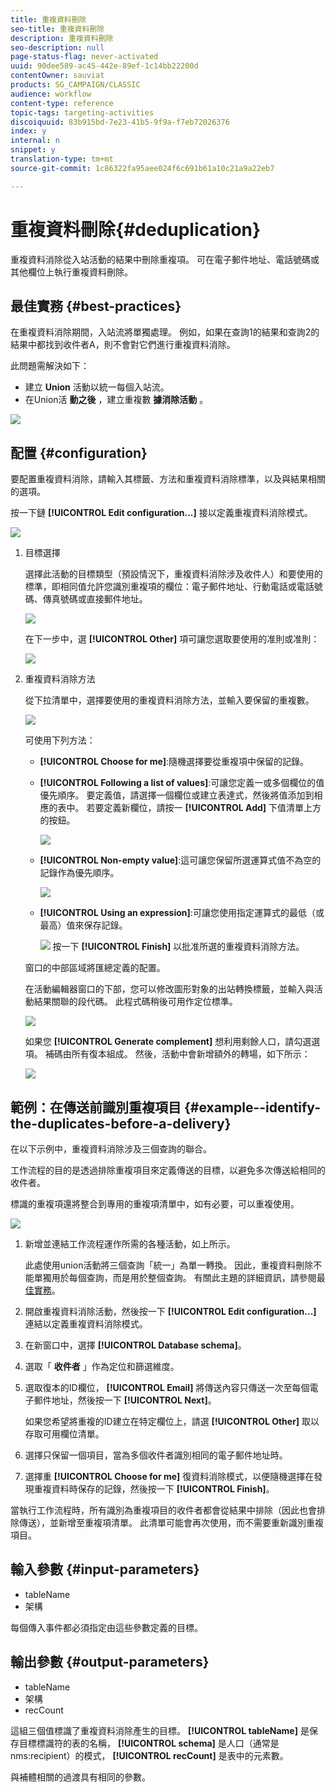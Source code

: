 ```yaml
---
title: 重複資料刪除
seo-title: 重複資料刪除
description: 重複資料刪除
seo-description: null
page-status-flag: never-activated
uuid: 90dee589-ac45-442e-89ef-1c14bb22200d
contentOwner: sauviat
products: SG_CAMPAIGN/CLASSIC
audience: workflow
content-type: reference
topic-tags: targeting-activities
discoiquuid: 83b915bd-7e23-41b5-9f9a-f7eb72026376
index: y
internal: n
snippet: y
translation-type: tm+mt
source-git-commit: 1c86322fa95aee024f6c691b61a10c21a9a22eb7

---
```



# 重複資料刪除{#deduplication}

重複資料消除從入站活動的結果中刪除重複項。 可在電子郵件地址、電話號碼或其他欄位上執行重複資料刪除。

## 最佳實務 {#best-practices}

在重複資料消除期間，入站流將單獨處理。 例如，如果在查詢1的結果和查詢2的結果中都找到收件者A，則不會對它們進行重複資料消除。

此問題需解決如下：

* 建立 **Union** 活動以統一每個入站流。
* 在Union活 **動之後** ，建立重複數 **據消除活動** 。

![](assets/dedup_bonnepratique.png)

## 配置 {#configuration}

要配置重複資料消除，請輸入其標籤、方法和重複資料消除標準，以及與結果相關的選項。

按一下鏈 **[!UICONTROL Edit configuration...]** 接以定義重複資料消除模式。

![](assets/s_user_segmentation_dedup_param.png)

1. 目標選擇

   選擇此活動的目標類型（預設情況下，重複資料消除涉及收件人）和要使用的標準，即相同值允許您識別重複項的欄位：電子郵件地址、行動電話或電話號碼、傳真號碼或直接郵件地址。

   ![](assets/s_user_segmentation_dedup_param2.png)

   在下一步中，選 **[!UICONTROL Other]** 項可讓您選取要使用的准則或准則：

   ![](assets/s_user_segmentation_dedup_param3.png)

1. 重複資料消除方法

   從下拉清單中，選擇要使用的重複資料消除方法，並輸入要保留的重複數。

   ![](assets/s_user_segmentation_dedup_param4.png)

   可使用下列方法：

   * **[!UICONTROL Choose for me]**:隨機選擇要從重複項中保留的記錄。
   * **[!UICONTROL Following a list of values]**:可讓您定義一或多個欄位的值優先順序。 要定義值，請選擇一個欄位或建立表達式，然後將值添加到相應的表中。 若要定義新欄位，請按一 **[!UICONTROL Add]** 下值清單上方的按鈕。

      ![](assets/s_user_segmentation_dedup_param5.png)

   * **[!UICONTROL Non-empty value]**:這可讓您保留所選運算式值不為空的記錄作為優先順序。

      ![](assets/s_user_segmentation_dedup_param6.png)

   * **[!UICONTROL Using an expression]**:可讓您使用指定運算式的最低（或最高）值來保存記錄。

      ![](assets/s_user_segmentation_dedup_param7.png)
   按一下 **[!UICONTROL Finish]** 以批准所選的重複資料消除方法。

   窗口的中部區域將匯總定義的配置。

   在活動編輯器窗口的下部，您可以修改圖形對象的出站轉換標籤，並輸入與活動結果關聯的段代碼。 此程式碼稍後可用作定位標準。

   ![](assets/s_user_segmentation_dedup_param8.png)

   如果您 **[!UICONTROL Generate complement]** 想利用剩餘人口，請勾選選項。 補碼由所有復本組成。 然後，活動中會新增額外的轉場，如下所示：

   ![](assets/s_user_segmentation_dedup_param9.png)

## 範例：在傳送前識別重複項目 {#example--identify-the-duplicates-before-a-delivery}

在以下示例中，重複資料消除涉及三個查詢的聯合。

工作流程的目的是透過排除重複項目來定義傳送的目標，以避免多次傳送給相同的收件者。

標識的重複項還將整合到專用的重複項清單中，如有必要，可以重複使用。

![](assets/deduplication_example.png)

1. 新增並連結工作流程運作所需的各種活動，如上所示。

   此處使用union活動將三個查詢「統一」為單一轉換。 因此，重複資料刪除不能單獨用於每個查詢，而是用於整個查詢。 有關此主題的詳細資訊，請參閱最 [佳實務](#best-practices)。

1. 開啟重複資料消除活動，然後按一下 **[!UICONTROL Edit configuration...]** 連結以定義重複資料消除模式。
1. 在新窗口中，選擇 **[!UICONTROL Database schema]**。
1. 選取「 **收件者** 」作為定位和篩選維度。
1. 選取復本的ID欄位， **[!UICONTROL Email]** 將傳送內容只傳送一次至每個電子郵件地址，然後按一下 **[!UICONTROL Next]**。

   如果您希望將重複的ID建立在特定欄位上，請選 **[!UICONTROL Other]** 取以存取可用欄位清單。

1. 選擇只保留一個項目，當為多個收件者識別相同的電子郵件地址時。
1. 選擇重 **[!UICONTROL Choose for me]** 復資料消除模式，以便隨機選擇在發現重複資料時保存的記錄，然後按一下 **[!UICONTROL Finish]**。

當執行工作流程時，所有識別為重複項目的收件者都會從結果中排除（因此也會排除傳送），並新增至重複項清單。 此清單可能會再次使用，而不需要重新識別重複項目。

## 輸入參數 {#input-parameters}

* tableName
* 架構

每個傳入事件都必須指定由這些參數定義的目標。

## 輸出參數 {#output-parameters}

* tableName
* 架構
* recCount

這組三個值標識了重複資料消除產生的目標。 **[!UICONTROL tableName]** 是保存目標標識符的表的名稱， **[!UICONTROL schema]** 是人口（通常是nms:recipient）的模式， **[!UICONTROL recCount]** 是表中的元素數。

與補體相關的過渡具有相同的參數。

